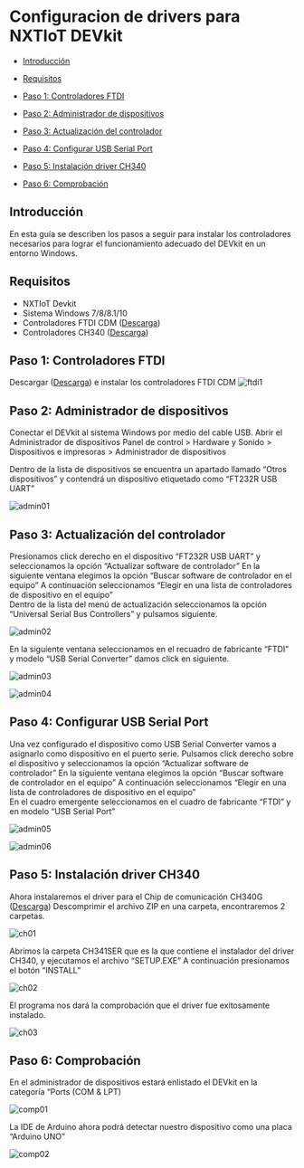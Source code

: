 Configuracion de drivers para NXTIoT DEVkit
=============


-	[Introducción](#introducción)

-	[Requisitos](#requisitos)

-	[Paso 1: Controladores FTDI](#paso-1-controladores-ftdi)
-	[Paso 2: Administrador de dispositivos](#paso-2-administrador-de-dispositivos)
-	[Paso 3: Actualización del controlador](#paso-3-actualización-del-controlador)
-	[Paso 4: Configurar USB Serial Port](#paso-4-configurar-usb-serial-port)
-	[Paso 5: Instalación driver CH340 ](#paso-5-instalación-driver-ch340)
-	[Paso 6: Comprobación](#paso-6-comprobación)



Introducción
------------

En esta guía se describen los pasos a seguir para instalar los controladores necesarios para lograr el funcionamiento adecuado del DEVkit en un entorno Windows.



Requisitos
------------
- NXTIoT Devkit 
- Sistema Windows 7/8/8.1/10
- Controladores FTDI CDM ([Descarga](http://www.ftdichip.com/Drivers/VCP.htm))
- Controladores CH340    ([Descarga](https://sparks.gogo.co.nz/assets/_site_/downloads/CH34x_Install_Windows_v3_4.zip))


Paso 1: Controladores FTDI
------------
Descargar ([Descarga](http://www.ftdichip.com/Drivers/VCP.htm)) e instalar los controladores FTDI CDM
![ftdi1](https://github.com/pems19/Hello-World/blob/master/pics/ftdi1.png?raw=true)


Paso 2: Administrador de dispositivos
------------

Conectar el DEVkit  al sistema Windows por medio del cable USB.
Abrir el Administrador de dispositivos Panel de control > Hardware y Sonido > Dispositivos e impresoras > Administrador de dispositivos

Dentro de la lista de dispositivos se encuentra un apartado llamado “Otros dispositivos” y contendrá un dispositivo etiquetado como “FT232R USB UART”

![admin01](https://github.com/pems19/Hello-World/blob/master/pics/admin01.png?raw=true)



Paso 3: Actualización del controlador
------------

Presionamos click derecho en el dispositivo “FT232R USB UART” y seleccionamos la opción “Actualizar software de controlador”
En la siguiente ventana elegimos la opción “Buscar software de controlador en el equipo”
A continuación seleccionamos “Elegir en una lista de controladores de dispositivo en el equipo”   
Dentro de la lista del menú de actualización seleccionamos la opción “Universal Serial Bus Controllers” y pulsamos siguiente.

![admin02](https://github.com/pems19/Hello-World/blob/master/pics/admin02.png?raw=true)

En la siguiente ventana seleccionamos en el recuadro de fabricante “FTDI” y modelo “USB Serial Converter” damos click en siguiente.


![admin03](https://github.com/pems19/Hello-World/blob/master/pics/admin03.png?raw=true)

![admin04](https://github.com/pems19/Hello-World/blob/master/pics/admin04.png?raw=true)



Paso 4: Configurar USB Serial Port
------------

Una vez configurado el dispositivo como USB Serial Converter vamos a asignarlo como dispositivo en el puerto serie.
Pulsamos click derecho sobre el dispositivo y seleccionamos la opción “Actualizar software de controlador”
En la siguiente ventana elegimos la opción “Buscar software de controlador en el equipo”
A continuación seleccionamos “Elegir en una lista de controladores de dispositivo en el equipo”   
En el cuadro emergente seleccionamos en el cuadro de fabricante “FTDI” y en modelo “USB Serial Port”

![admin05](https://github.com/pems19/Hello-World/blob/master/pics/admin05.png?raw=true)

![admin06](https://github.com/pems19/Hello-World/blob/master/pics/admin06.png?raw=true)



Paso 5: Instalación driver CH340 
------------
Ahora instalaremos el driver para el Chip de comunicación CH340G  ([Descarga](https://sparks.gogo.co.nz/assets/_site_/downloads/CH34x_Install_Windows_v3_4.zip))
Descomprimir el archivo ZIP en una carpeta, encontraremos 2 carpetas. 

![ch01](https://github.com/pems19/Hello-World/blob/master/pics/ch01.png?raw=true)

Abrimos la carpeta CH341SER que es la que contiene el instalador del driver CH340, y ejecutamos el archivo “SETUP.EXE”
A continuación presionamos el botón “INSTALL” 

![ch02](https://github.com/pems19/Hello-World/blob/master/pics/ch02.png?raw=true)


El programa nos dará la comprobación que el driver fue exitosamente instalado.

![ch03](https://github.com/pems19/Hello-World/blob/master/pics/ch03.png?raw=true)


Paso 6: Comprobación 
------------
En el administrador de dispositivos estará enlistado el DEVkit en la categoría “Ports (COM & LPT)


![comp01](https://github.com/pems19/Hello-World/blob/master/pics/comp01.png?raw=true)

La IDE de Arduino ahora podrá detectar nuestro dispositivo como una placa “Arduino UNO”


![comp02](https://github.com/pems19/Hello-World/blob/master/pics/comp02.png?raw=true)

